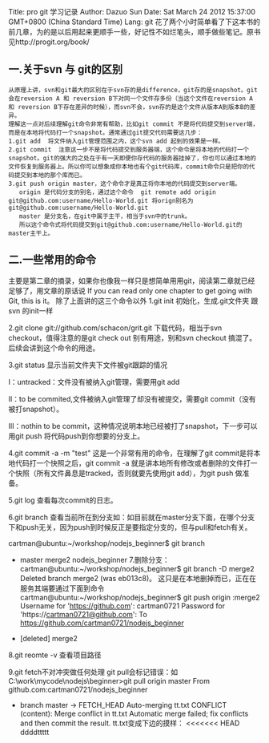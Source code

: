 Title: pro git 学习记录
Author: Dazuo Sun
Date: Sat March 24 2012 15:37:00 GMT+0800 (China Standard Time)
Lang: git
 花了两个小时简单看了下这本书的前几章，为的是以后用起来更顺手一些，好记性不如烂笔头，顺手做些笔记。原书见http://progit.org/book/
## 一.关于svn 与 git的区别

    从原理上讲，svn和git最大的区别在于svn存的是difference，git存的是snapshot。git会在reversion A 和 reversion B下对同一个文件存多份（当这个文件在reversion A 和 reversion B下存在差异的时候），而svn不会，svn存的是这个文件从版本A到版本B的差异。
    理解这一点对后续理解git命令非常有帮助，比如git commit 不是将代码提交到server端，而是在本地将代码打一个snapshot。通常通过git提交代码需要这几步：
    1.git add  将文件纳入git管理范围之内，这个svn add 起到的效果是一样。
    2.git commit  注意这一步不是将代码提交到服务器端，这个命令是将本地的代码打一个snapshot。git的强大的之处在于有一天即便你存代码的服务器挂掉了，你也可以通过本地的文件恢复到服务器上。所以你可以想象成你本地也有个git代码库，commit命令只是把你的代码提交到本地的那个库而已。
    3.git push origin master，这个命令才是真正将你本地的代码提交到server端。
       origin 是代码分支的别名，通过这个命令  git remote add origin git@github.com:username/Hello-World.git 将orign别名为git@github.com:username/Hello-World.git
       master 是分支名，在git中属于主干，相当于svn中的trunk。
       所以这个命令式将代码提交到git@github.com:username/Hello-World.git的master主干上。
## 二.一些常用的命令

主要是第二章的摘录，如果你也像我一样只是想简单用用git，阅读第二章就已经足够了，用文章的原话说
If you can read only one chapter to get going with Git, this is it。
除了上面讲的这三个命令以外
1.git init 初始化，生成.git文件夹 跟svn 的init一样

2.git clone git://github.com/schacon/grit.git 下载代码，相当于svn checkout，值得注意的是git check out 别有用途，别和svn checkout 搞混了。后续会讲到这个命令的用途。

3.git status 显示当前文件夹下文件被git跟踪的情况

I：untracked：文件没有被纳入git管理，需要用git add

II：to be commited,文件被纳入git管理了却没有被提交，需要git commit（没有被打snapshot）。

III：nothin to be commit，这种情况说明本地已经被打了snapshot，下一步可以用git push 将代码push到你想要的分支上。

4.git commit -a -m "test" 这是一个非常有用的命令，在理解了git commit是将本地代码打一个快照之后，git commit -a 就是讲本地所有修改或者删除的文件打一个快照（所有文件鼻息是tracked，否则就要先使用git add），为git push 做准备。

5.git log 查看每次commit的日志。

6.git branch 查看当前所在到分支如：如目前就在master分支下面，在哪个分支下和push无关，因为push到时候反正是要指定分支的，但与pull和fetch有关。


cartman@ubuntu:~/workshop/nodejs_beginner$ git branch
* master
merge2
nodejs_beginner
7.删除分支：
cartman@ubuntu:~/workshop/nodejs_beginner$ git branch -D merge2
Deleted branch merge2 (was eb013c8)。
这只是在本地删掉而已，正在在服务其端要通过下面到命令
cartman@ubuntu:~/workshop/nodejs_beginner$ git push origin :merge2
Username for 'https://github.com': cartman0721
Password for 'https://cartman0721@github.com':
To https://github.com/cartman0721/nodejs_beginner
- [deleted] merge2

8.git reomte -v 查看项目路径

9.git fetch不对冲突做任何处理
 git pull会标记错误：如
C:\work\mycode\nodejs\beginner>git pull origin master
From github.com:cartman0721/nodejs_beginner
* branch            master     -> FETCH_HEAD
Auto-merging tt.txt
CONFLICT (content): Merge conflict in tt.txt
Automatic merge failed; fix conflicts and then commit the result.
tt.txt变成下边的摸样：
<<<<<<< HEAD
ddddttttt


